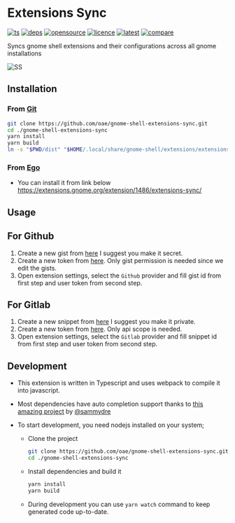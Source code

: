 # Extensions Sync

[![ts](https://badgen.net/badge/icon/typescript?icon=typescript&label)](#)
[![deps](https://img.shields.io/david/oae/gnome-shell-extensions-sync)](#)
[![opensource](https://badges.frapsoft.com/os/v1/open-source.png?v=103)](#)
[![licence](https://badges.frapsoft.com/os/gpl/gpl.png?v=103)](https://github.com/oae/gnome-shell-extensions-sync/blob/master/LICENSE)
[![latest](https://img.shields.io/github/v/release/oae/gnome-shell-extensions-sync)](https://github.com/oae/gnome-shell-extensions-sync/releases/latest)
[![compare](https://img.shields.io/github/commits-since/oae/gnome-shell-extensions-sync/latest/master)](https://github.com/oae/gnome-shell-extensions-sync/compare)

Syncs gnome shell extensions and their configurations across all gnome installations

![SS](https://i.imgur.com/XfXOQCB.png)

## Installation

### From [Git](https://github.com/oae/gnome-shell-extensions-sync)

```bash
git clone https://github.com/oae/gnome-shell-extensions-sync.git
cd ./gnome-shell-extensions-sync
yarn install
yarn build
ln -s "$PWD/dist" "$HOME/.local/share/gnome-shell/extensions/extensions-sync@elhan.io"
```

### From [Ego](extensions.gnome.org)

- You can install it from link below
  https://extensions.gnome.org/extension/1486/extensions-sync/

## Usage

## For Github

1. Create a new gist from [here](https://gist.github.com/) I suggest you make it secret.
2. Create a new token from [here](https://github.com/settings/tokens/new). Only gist permission is needed since we edit the gists.
3. Open extension settings, select the `Github` provider and fill gist id from first step and user token from second step.

## For Gitlab

1. Create a new snippet from [here](https://gitlab.com/snippets/new) I suggest you make it private.
2. Create a new token from [here](https://gitlab.com/profile/personal_access_tokens). Only api scope is needed.
3. Open extension settings, select the `Gitlab` provider and fill snippet id from first step and user token from second step.

## Development

- This extension is written in Typescript and uses webpack to compile it into javascript.
- Most dependencies have auto completion support thanks to [this amazing project](https://github.com/sammydre/ts-for-gjs) by [@sammydre](https://github.com/sammydre)
- To start development, you need nodejs installed on your system;

  - Clone the project

    ```sh
    git clone https://github.com/oae/gnome-shell-extensions-sync.git
    cd ./gnome-shell-extensions-sync
    ```

  - Install dependencies and build it

    ```sh
    yarn install
    yarn build
    ```

  - During development you can use `yarn watch` command to keep generated code up-to-date.
